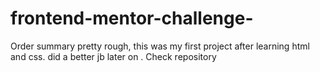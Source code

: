 # frontend-mentor-challenge-
Order summary
pretty rough, this was my first project after learning html and css. did a better jb later on . Check repository
